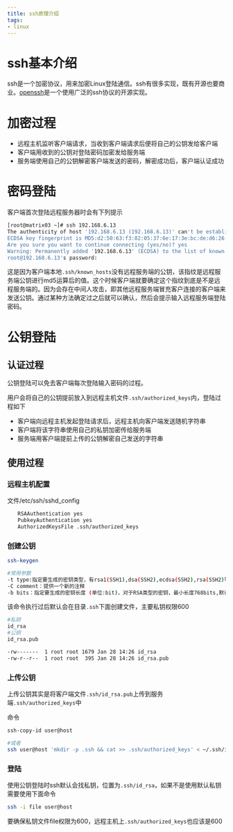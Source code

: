 ```yaml
---
title: ssh原理介绍
tags:
- linux
---
```


# ssh基本介绍

ssh是一个加密协议，用来加密Linux登陆通信。ssh有很多实现，既有开源也要商业。[openssh](https://www.openssh.com/)是一个使用广泛的ssh协议的开源实现。

<!--more-->

# 加密过程

- 远程主机监听客户端请求，当收到客户端请求后便将自己的公钥发给客户端
- 客户端用收到的公钥对登陆密码加密发给服务端
- 服务端使用自己的公钥解密客户端发送的密码，解密成功后，客户端认证成功

# 密码登陆

客户端首次登陆远程服务器时会有下列提示

```bash
[root@matrix03 ~]# ssh 192.168.6.13
The authenticity of host '192.168.6.13 (192.168.6.13)' can't be established.
ECDSA key fingerprint is MD5:d2:50:63:f3:82:05:37:6e:17:3e:bc:de:d6:26:16:38.
Are you sure you want to continue connecting (yes/no)? yes
Warning: Permanently added '192.168.6.13' (ECDSA) to the list of known hosts.
root@192.168.6.13's password:
```

这是因为客户端本地`.ssh/known_hosts`没有远程服务端的公钥，该指纹是远程服务端公钥进行md5运算后的值。这个时候客户端就要确定这个指纹到底是不是远程服务端的。因为会存在中间人攻击，即其他远程服务端冒充客户连接的客户端来发送公钥。通过某种方法确定过之后就可以确认，然后会提示输入远程服务端登陆密码。

# 公钥登陆

## 认证过程

公钥登陆可以免去客户端每次登陆输入密码的过程。

用户会将自己的公钥提前放入到远程主机文件`.ssh/authorized_keys`内，登陆过程如下

- 客户端向远程主机发起登陆请求后，远程主机向客户端发送随机字符串
- 客户端将该字符串使用自己的私钥加密传给服务端
- 服务端用客户端提前上传的公钥解密自己发送的字符串

## 使用过程

### 远程主机配置

文件/etc/ssh/sshd_config

```bash
　　RSAAuthentication yes
　　PubkeyAuthentication yes
　　AuthorizedKeysFile .ssh/authorized_keys
```

### 创建公钥

```bash
ssh-keygen

#常用参数
-t type:指定要生成的密钥类型，有rsa1(SSH1),dsa(SSH2),ecdsa(SSH2),rsa(SSH2)等类型，较为常用的是rsa类型
-C comment：提供一个新的注释
-b bits：指定要生成的密钥长度 (单位:bit)，对于RSA类型的密钥，最小长度768bits,默认长度为2048bits。DSA密钥必须是1024bits
```

该命令执行过后默认会在目录`.ssh`下面创建文件，主要私钥权限600

```bash
#私钥
id_rsa  
#公钥
id_rsa.pub

-rw-------  1 root root 1679 Jan 28 14:26 id_rsa
-rw-r--r--  1 root root  395 Jan 28 14:26 id_rsa.pub
```

### 上传公钥

上传公钥其实是将客户端文件`.ssh/id_rsa.pub`上传到服务端`.ssh/authorized_keys`中

命令

```bash
ssh-copy-id user@host

#或者
ssh user@host 'mkdir -p .ssh && cat >> .ssh/authorized_keys' < ~/.ssh/id_rsa.pub
```

### 登陆

使用公钥登陆时ssh默认会找私钥，位置为`.ssh/id_rsa`，如果不是使用默认私钥需要使用下面命令

```bash
ssh -i file user@host
```

要确保私钥文件file权限为600，远程主机上`.ssh/authorized_keys`也应该是600

